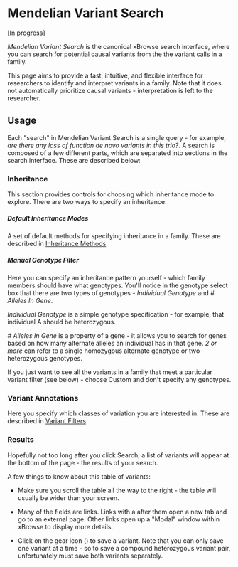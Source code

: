 Mendelian Variant Search
===

[In progress]

*Mendelian Variant Search* is the canonical xBrowse search interface,
where you can search for potential causal variants from the the variant calls in a family.

This page aims to provide a fast, intuitive, and flexible interface for researchers to identify and interpret variants in a family.
Note that it does not automatically prioritize causal variants - interpretation is left to the researcher.

## Usage

Each "search" in Mendelian Variant Search is a single query -
for example, *are there any loss of function de novo variants in this trio?*.
A search is composed of a few different parts, which are separated into sections in the search interface.
These are described below:

### Inheritance

This section provides controls for choosing which inheritance mode to explore.
There are two ways to specify an inheritance:

##### Default Inheritance Modes

A set of default methods for specifying inheritance in a family.
These are described in [Inheritance Methods](inheritance-methods).

##### Manual Genotype Filter

Here you can specify an inheritance pattern yourself - which family members should have what genotypes.
You'll notice in the genotype select box that there are two types of genotypes - *Individual Genotype* and *# Alleles In Gene*.

*Individual Genotype* is a simple genotype specification - for example, that individual A should be heterozygous.

*# Alleles In Gene* is a property of a gene - it allows you to search for genes based on how many alternate alleles an individual has in that gene.
*2 or more* can refer to a single homozygous alternate genotype or two heterozygous genotypes.

If you just want to see all the variants in a family that meet a particular variant filter (see below) -
choose Custom and don't specify any genotypes.

### Variant Annotations

Here you specify which classes of variation you are interested in.
These are described in [Variant Filters](variant-filters).

### Results

Hopefully not too long after you click Search, a list of variants will appear at the bottom of the page -
the results of your search.

A few things to know about this table of variants:

- Make sure you scroll the table all the way to the right - the table will usually be wider than your screen.

- Many of the fields are links. Links with a <i class="icon-external-link-sign"></i>
after them open a new tab and go to an external page.
Other links open up a "Modal" window within xBrowse to display more details.

- Click on the gear icon (<i class="icon-gear"></i>) to save a variant.
Note that you can only save one variant at a time - so to save a compound heterozygous variant pair,
unfortunately must save both variants separately.
